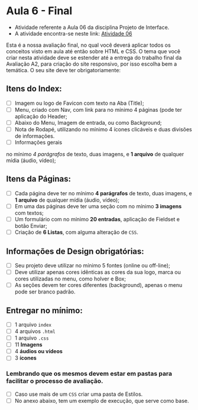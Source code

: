 # Aula 6 - Final

* Atividade referente a Aula 06 da disciplina Projeto de Interface.
* A atividade encontra-se neste link: [Atividade 06](https://classroom.google.com/c/NjU2ODc1Njk5NTI2/a/NjcyNDI3MTc5NTkx/details)

Esta é a nossa avaliação final, no qual você deverá aplicar todos os conceitos visto em aula até então sobre HTML e CSS. O tema que você criar nesta atividade deve se estender até a entrega do trabalho final da Avaliação A2, para criação do site responsivo, por isso escolha bem a temática. O seu site deve ter obrigatoriamente:

## Itens do Index:
* [ ] Imagem ou logo de Favicon com texto na Aba (Title);
* [ ] Menu, criado com Nav, com link para no mínimo 4 páginas (pode ter aplicação do Header;
* [ ] Abaixo do Menu, Imagem de entrada, ou como Background;
* [ ] Nota de Rodapé, utilizando no mínimo 4 ícones clicáveis e duas divisões de informações.
* [ ] Informações gerais 

no mínimo *4 parágrafos* de texto, duas imagens, e **1 arquivo** de qualquer mídia (áudio, vídeo);

## Itens da Páginas:
* [ ] Cada página deve ter no mínimo **4 parágrafos** de texto, duas imagens, e **1 arquivo** de qualquer mídia (áudio, vídeo);
* [ ] Em uma das páginas deve ter uma seção com no mínimo **3 imagens** com textos;
* [ ] Um formulário com no mínimo **20 entradas**, aplicação de Fieldset e botão Enviar;
* [ ] Criação de **6 Listas**, com alguma alteração de ```CSS```.

## Informações de Design obrigatórias:
* [ ] Seu projeto deve utilizar no mínimo 5 fontes (online ou off-line);
* [ ] Deve utilizar apenas cores idênticas as cores da sua logo, marca ou cores utilizadas no menu, como holver e Box;
* [ ] As seções devem ter cores diferentes (background), apenas o menu pode ser branco padrão.

## Entregar no mínimo:
* [ ] 1 arquivo ```index```
* [ ] 4 arquivos ```.html```
* [ ] 1 arquivo ```.css```
* [ ] 11 **Imagens**
* [ ] 4 **áudios ou vídeos**
* [ ] 3 **ícones**

### Lembrando que os mesmos devem estar em pastas para facilitar o processo de avaliação.
* [ ] Caso use mais de um ```CSS``` criar uma pasta de Estilos.
* [ ] No anexo abaixo, tem um exemplo de execução, que serve como base.
